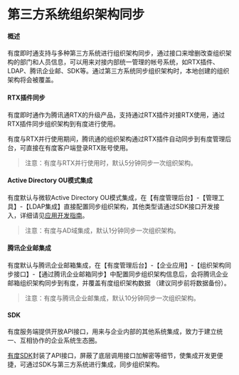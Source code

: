 # 第三方系统组织架构同步

#### 概述

有度即时通支持与多种第三方系统进行组织架构同步，通过接口来增删改查组织架构的部门和人员信息，可以用来对接内部统一管理的帐号系统，如RTX插件、LDAP、腾讯企业邮、SDK等。通过第三方系统同步组织架构时，本地创建的组织架构将会被覆盖。

#### RTX插件同步

有度即时通作为腾讯通RTX的升级产品，支持通过RTX插件对接RTX使用，通过RTX插件同步组织架构到有度进行使用。

有度与RTX并行使用期间，腾讯通的组织架构通过RTX插件自动同步到有度管理后台，可直接在有度客户端登录RTX账号使用。
>注意：有度与RTX并行使用时，默认5分钟同步一次组织架构。

#### Active Directory OU模式集成

有度默认与微软Active Directory OU模式集成，在【有度管理后台】-【管理工具】-【LDAP集成】直接配置同步组织架构，其他类型请通过SDK接口开发接入，详细请见[应用开发指南](https://youdu.im/api/doc.html#10011)。
>注意：有度与AD域集成，默认1分钟同步一次组织架构。

#### 腾讯企业邮集成

有度默认与腾讯企业邮箱集成，在【有度管理后台】-【企业应用】-【组织架构同步接口】-【通过腾讯企业邮箱同步】中配置同步组织架构信息后，会将腾讯企业邮箱组织架构同步到有度，并覆盖有度组织架构数据 （建议同步前将数据备份）。
>注意：有度与腾讯企业邮集成，默认10分钟同步一次组织架构。

#### SDK

有度服务端提供开放API接口，用来与企业内部的其他系统集成，致力于建立统一、互相协作的企业系统生态圈。

[有度SDK](https://github.com/youduim/youdu-sdk-java)封装了API接口，屏蔽了底层调用接口加解密等细节，使集成开发更便捷，可通过SDK与第三方系统进行集成，同步组织架构。